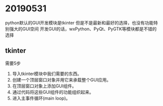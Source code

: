 # 20190531
python默认的GUI开发模块是tkinter
但是不是最新和最好的选择，也没有功能特别强大的GUI空间
开发GUI的话，wxPython、PyQt、PyGTK等模块都是不错的选择

## tkinter
需要5步
1. 导入tkinter模块中我们需要的东西。
2. 创建一个顶层窗口对象并用它来承载整个GUI应用。
3. 在顶层窗口对象上添加GUI组件。
4. 通过代码将这些GUI组件的功能组织起来。
5. 进入主事件循环(main loop)。